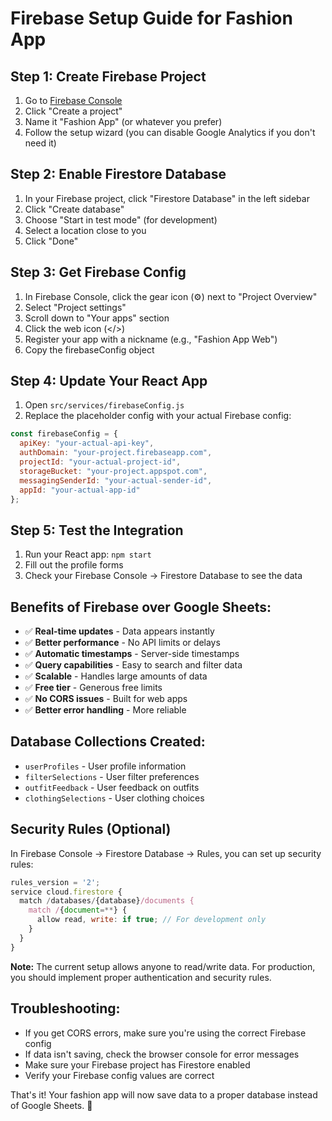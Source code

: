 # Firebase Setup Guide for Fashion App

## Step 1: Create Firebase Project
1. Go to [Firebase Console](https://console.firebase.google.com/)
2. Click "Create a project"
3. Name it "Fashion App" (or whatever you prefer)
4. Follow the setup wizard (you can disable Google Analytics if you don't need it)

## Step 2: Enable Firestore Database
1. In your Firebase project, click "Firestore Database" in the left sidebar
2. Click "Create database"
3. Choose "Start in test mode" (for development)
4. Select a location close to you
5. Click "Done"

## Step 3: Get Firebase Config
1. In Firebase Console, click the gear icon (⚙️) next to "Project Overview"
2. Select "Project settings"
3. Scroll down to "Your apps" section
4. Click the web icon (</>)
5. Register your app with a nickname (e.g., "Fashion App Web")
6. Copy the firebaseConfig object

## Step 4: Update Your React App
1. Open `src/services/firebaseConfig.js`
2. Replace the placeholder config with your actual Firebase config:

```javascript
const firebaseConfig = {
  apiKey: "your-actual-api-key",
  authDomain: "your-project.firebaseapp.com",
  projectId: "your-actual-project-id",
  storageBucket: "your-project.appspot.com",
  messagingSenderId: "your-actual-sender-id",
  appId: "your-actual-app-id"
};
```

## Step 5: Test the Integration
1. Run your React app: `npm start`
2. Fill out the profile forms
3. Check your Firebase Console → Firestore Database to see the data

## Benefits of Firebase over Google Sheets:
- ✅ **Real-time updates** - Data appears instantly
- ✅ **Better performance** - No API limits or delays
- ✅ **Automatic timestamps** - Server-side timestamps
- ✅ **Query capabilities** - Easy to search and filter data
- ✅ **Scalable** - Handles large amounts of data
- ✅ **Free tier** - Generous free limits
- ✅ **No CORS issues** - Built for web apps
- ✅ **Better error handling** - More reliable

## Database Collections Created:
- `userProfiles` - User profile information
- `filterSelections` - User filter preferences
- `outfitFeedback` - User feedback on outfits
- `clothingSelections` - User clothing choices

## Security Rules (Optional)
In Firebase Console → Firestore Database → Rules, you can set up security rules:

```javascript
rules_version = '2';
service cloud.firestore {
  match /databases/{database}/documents {
    match /{document=**} {
      allow read, write: if true; // For development only
    }
  }
}
```

**Note:** The current setup allows anyone to read/write data. For production, you should implement proper authentication and security rules.

## Troubleshooting:
- If you get CORS errors, make sure you're using the correct Firebase config
- If data isn't saving, check the browser console for error messages
- Make sure your Firebase project has Firestore enabled
- Verify your Firebase config values are correct

That's it! Your fashion app will now save data to a proper database instead of Google Sheets. 🎉 